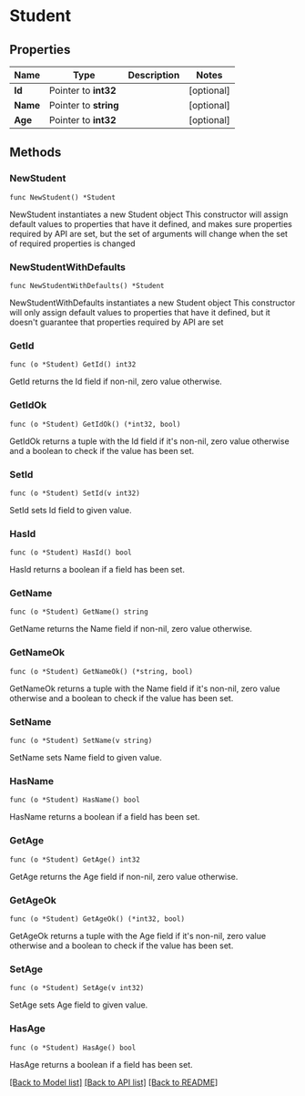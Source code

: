 # Student

## Properties

Name | Type | Description | Notes
------------ | ------------- | ------------- | -------------
**Id** | Pointer to **int32** |  | [optional] 
**Name** | Pointer to **string** |  | [optional] 
**Age** | Pointer to **int32** |  | [optional] 

## Methods

### NewStudent

`func NewStudent() *Student`

NewStudent instantiates a new Student object
This constructor will assign default values to properties that have it defined,
and makes sure properties required by API are set, but the set of arguments
will change when the set of required properties is changed

### NewStudentWithDefaults

`func NewStudentWithDefaults() *Student`

NewStudentWithDefaults instantiates a new Student object
This constructor will only assign default values to properties that have it defined,
but it doesn't guarantee that properties required by API are set

### GetId

`func (o *Student) GetId() int32`

GetId returns the Id field if non-nil, zero value otherwise.

### GetIdOk

`func (o *Student) GetIdOk() (*int32, bool)`

GetIdOk returns a tuple with the Id field if it's non-nil, zero value otherwise
and a boolean to check if the value has been set.

### SetId

`func (o *Student) SetId(v int32)`

SetId sets Id field to given value.

### HasId

`func (o *Student) HasId() bool`

HasId returns a boolean if a field has been set.

### GetName

`func (o *Student) GetName() string`

GetName returns the Name field if non-nil, zero value otherwise.

### GetNameOk

`func (o *Student) GetNameOk() (*string, bool)`

GetNameOk returns a tuple with the Name field if it's non-nil, zero value otherwise
and a boolean to check if the value has been set.

### SetName

`func (o *Student) SetName(v string)`

SetName sets Name field to given value.

### HasName

`func (o *Student) HasName() bool`

HasName returns a boolean if a field has been set.

### GetAge

`func (o *Student) GetAge() int32`

GetAge returns the Age field if non-nil, zero value otherwise.

### GetAgeOk

`func (o *Student) GetAgeOk() (*int32, bool)`

GetAgeOk returns a tuple with the Age field if it's non-nil, zero value otherwise
and a boolean to check if the value has been set.

### SetAge

`func (o *Student) SetAge(v int32)`

SetAge sets Age field to given value.

### HasAge

`func (o *Student) HasAge() bool`

HasAge returns a boolean if a field has been set.


[[Back to Model list]](../README.md#documentation-for-models) [[Back to API list]](../README.md#documentation-for-api-endpoints) [[Back to README]](../README.md)


